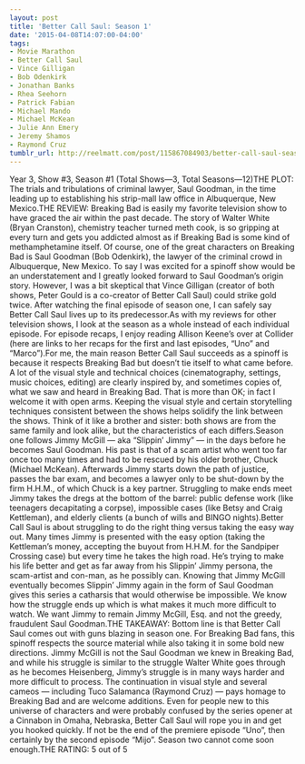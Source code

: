 ```yaml
---
layout: post
title: 'Better Call Saul: Season 1'
date: '2015-04-08T14:07:00-04:00'
tags:
- Movie Marathon
- Better Call Saul
- Vince Gilligan
- Bob Odenkirk
- Jonathan Banks
- Rhea Seehorn
- Patrick Fabian
- Michael Mando
- Michael McKean
- Julie Ann Emery
- Jeremy Shamos
- Raymond Cruz
tumblr_url: http://reelmatt.com/post/115867084903/better-call-saul-season-1
---
```

Year 3, Show #3, Season #1 (Total Shows—3, Total Seasons—12)THE PLOT: The trials and tribulations of criminal lawyer, Saul Goodman, in the time leading up to establishing his strip-mall law office in Albuquerque, New Mexico.THE REVIEW: Breaking Bad is easily my favorite television show to have graced the air within the past decade. The story of Walter White (Bryan Cranston), chemistry teacher turned meth cook, is so gripping at every turn and gets you addicted almost as if Breaking Bad is some kind of methamphetamine itself. Of course, one of the great characters on Breaking Bad is Saul Goodman (Bob Odenkirk), the lawyer of the criminal crowd in Albuquerque, New Mexico. To say I was excited for a spinoff show would be an understatement and I greatly looked forward to Saul Goodman’s origin story. However, I was a bit skeptical that Vince Gilligan (creator of both shows, Peter Gould is a co-creator of Better Call Saul) could strike gold twice. After watching the final episode of season one, I can safely say Better Call Saul lives up to its predecessor.As with my reviews for other television shows, I look at the season as a whole instead of each individual episode. For episode recaps, I enjoy reading Allison Keene’s over at Collider (here are links to her recaps for the first and last episodes, “Uno” and “Marco”).For me, the main reason Better Call Saul succeeds as a spinoff is because it respects Breaking Bad but doesn’t tie itself to what came before. A lot of the visual style and technical choices (cinematography, settings, music choices, editing) are clearly inspired by, and sometimes copies of, what we saw and heard in Breaking Bad. That is more than OK; in fact I welcome it with open arms. Keeping the visual style and certain storytelling techniques consistent between the shows helps solidify the link between the shows. Think of it like a brother and sister: both shows are from the same family and look alike, but the characteristics of each differs.Season one follows Jimmy McGill — aka “Slippin’ Jimmy” — in the days before he becomes Saul Goodman. His past is that of a scam artist who went too far once too many times and had to be rescued by his older brother, Chuck (Michael McKean). Afterwards Jimmy starts down the path of justice, passes the bar exam, and becomes a lawyer only to be shut-down by the firm H.H.M., of which Chuck is a key partner. Struggling to make ends meet Jimmy takes the dregs at the bottom of the barrel: public defense work (like teenagers decapitating a corpse), impossible cases (like Betsy and Craig Kettleman), and elderly clients (a bunch of wills and BINGO nights).Better Call Saul is about struggling to do the right thing versus taking the easy way out. Many times Jimmy is presented with the easy option (taking the Kettleman’s money, accepting the buyout from H.H.M. for the Sandpiper Crossing case) but every time he takes the high road. He’s trying to make his life better and get as far away from his Slippin’ Jimmy persona, the scam-artist and con-man, as he possibly can. Knowing that Jimmy McGill eventually becomes Slippin’ Jimmy again in the form of Saul Goodman gives this series a catharsis that would otherwise be impossible. We know how the struggle ends up which is what makes it much more difficult to watch. We want Jimmy to remain Jimmy McGill, Esq. and not the greedy, fraudulent Saul Goodman.THE TAKEAWAY: Bottom line is that Better Call Saul comes out with guns blazing in season one. For Breaking Bad fans, this spinoff respects the source material while also taking it in some bold new directions. Jimmy McGill is not the Saul Goodman we knew in Breaking Bad, and while his struggle is similar to the struggle Walter White goes through as he becomes Heisenberg, Jimmy’s struggle is in many ways harder and more difficult to process. The continuation in visual style and several cameos — including Tuco Salamanca (Raymond Cruz) — pays homage to Breaking Bad and are welcome additions. Even for people new to this universe of characters and were probably confused by the series opener at a Cinnabon in Omaha, Nebraska, Better Call Saul will rope you in and get you hooked quickly. If not be the end of the premiere episode “Uno”, then certainly by the second episode “Mijo”. Season two cannot come soon enough.THE RATING: 5 out of 5
